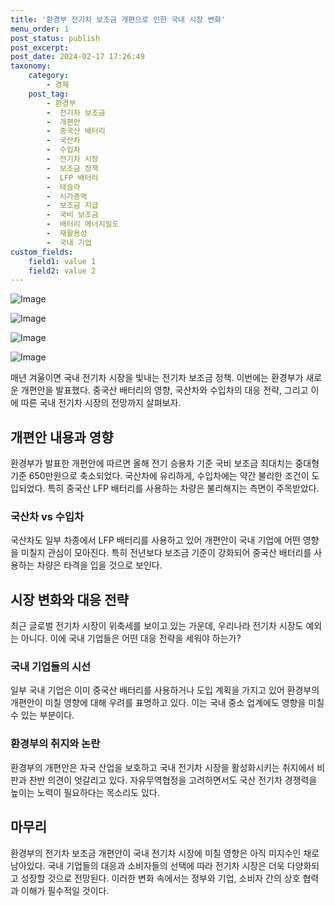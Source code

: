 ```yaml
---
title: '환경부 전기차 보조금 개편으로 인한 국내 시장 변화'
menu_order: 1
post_status: publish
post_excerpt: 
post_date: 2024-02-17 17:26:49
taxonomy:
    category:
        - 경제
    post_tag:
        - 환경부
        -  전기차 보조금
        -  개편안
        -  중국산 배터리
        -  국산차
        -  수입차
        -  전기차 시장
        -  보조금 정책
        -  LFP 배터리
        -  테슬라
        -  시가총액
        -  보조금 지급
        -  국비 보조금
        -  배터리 에너지밀도
        -  재활용성
        -  국내 기업
custom_fields:
    field1: value 1
    field2: value 2
---
```


![Image](https://imgnews.pstatic.net/image/648/2024/02/10/0000023248_001_20240210150001781.jpg?type=w647)

![Image](https://imgnews.pstatic.net/image/648/2024/02/10/0000023248_002_20240210150001889.jpg?type=w647)

![Image](https://imgnews.pstatic.net/image/648/2024/02/10/0000023248_003_20240210150001971.jpg?type=w647)

![Image](https://imgnews.pstatic.net/image/648/2024/02/10/0000023248_004_20240210150002044.jpg?type=w647)

매년 겨울이면 국내 전기차 시장을 빛내는 전기차 보조금 정책. 이번에는 환경부가 새로운 개편안을 발표했다. 중국산 배터리의 영향, 국산차와 수입차의 대응 전략, 그리고 이에 따른 국내 전기차 시장의 전망까지 살펴보자.
## 개편안 내용과 영향
환경부가 발표한 개편안에 따르면 올해 전기 승용차 기준 국비 보조금 최대치는 중대형 기준 650만원으로 축소되었다. 국산차에 유리하게, 수입차에는 약간 불리한 조건이 도입되었다. 특히 중국산 LFP 배터리를 사용하는 차량은 불리해지는 측면이 주목받았다.
### 국산차 vs 수입차
국산차도 일부 차종에서 LFP 배터리를 사용하고 있어 개편안이 국내 기업에 어떤 영향을 미칠지 관심이 모아진다. 특히 전년보다 보조금 기준이 강화되어 중국산 배터리를 사용하는 차량은 타격을 입을 것으로 보인다.
## 시장 변화와 대응 전략
최근 글로벌 전기차 시장이 위축세를 보이고 있는 가운데, 우리나라 전기차 시장도 예외는 아니다. 이에 국내 기업들은 어떤 대응 전략을 세워야 하는가?
### 국내 기업들의 시선
일부 국내 기업은 이미 중국산 배터리를 사용하거나 도입 계획을 가지고 있어 환경부의 개편안이 미칠 영향에 대해 우려를 표명하고 있다. 이는 국내 중소 업계에도 영향을 미칠 수 있는 부분이다.
### 환경부의 취지와 논란
환경부의 개편안은 자국 산업을 보호하고 국내 전기차 시장을 활성화시키는 취지에서 비판과 찬반 의견이 엇갈리고 있다. 자유무역협정을 고려하면서도 국산 전기차 경쟁력을 높이는 노력이 필요하다는 목소리도 있다.
## 마무리
환경부의 전기차 보조금 개편안이 국내 전기차 시장에 미칠 영향은 아직 미지수인 채로 남아있다. 국내 기업들의 대응과 소비자들의 선택에 따라 전기차 시장은 더욱 다양화되고 성장할 것으로 전망된다. 이러한 변화 속에서는 정부와 기업, 소비자 간의 상호 협력과 이해가 필수적일 것이다.
